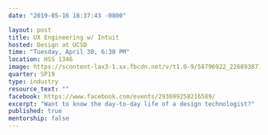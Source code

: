 ```yaml
---
date: "2019-05-16 18:37:43 -0800"

layout: post
title: UX Engineering w/ Intuit
hosted: Design at UCSD
time: "Tuesday, April 30, 6:30 PM"
location: HSS 1346
image: https://scontent-lax3-1.xx.fbcdn.net/v/t1.0-9/58796922_2268938716679920_966720507523104768_o.jpg?_nc_cat=109&_nc_ht=scontent-lax3-1.xx&oh=ea9ce260004986f57c5600c56bef13f3&oe=5D61C1EF
quarter: SP19
type: industry
resource_text: ""
facebook: https://www.facebook.com/events/293699258216589/
excerpt: "Want to know the day-to-day life of a design technologist?"
published: true
mentorship: false
---
```

